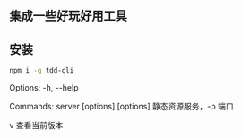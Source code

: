## 集成一些好玩好用工具

## 安装

```bash
npm i -g tdd-cli
```

Options:
  -h, --help

Commands:
  server [options] [options] 静态资源服务，-p 端口
  
  v 查看当前版本
```